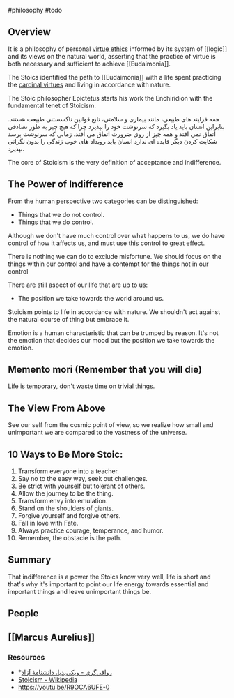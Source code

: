 #philosophy #todo

## Overview
It is a philosophy of personal [virtue ethics](https://en.wikipedia.org/wiki/Virtue_ethics) informed by its system of [[logic]] and its views on the natural world, asserting that the practice of virtue is both necessary and sufficient to achieve [[Eudaimonia]].

The Stoics identified the path to [[Eudaimonia]] with a life spent practicing the [cardinal virtues](https://en.wikipedia.org/wiki/Cardinal_virtues) and living in accordance with nature.

The Stoic philosopher Epictetus starts his work the Enchiridion with the fundamental tenet of Stoicism.


همه فرایند های طبیعی، مانند بیماری و سلامتی، تابع قوانین ناگسستنی طبیعت هستند.
بنابراین انسان باید یاد بگیرد که سرنوشت خود را بپذیرد چرا که هیچ چیز به طور تصادفی اتفاق نمی افتد و همه چیز از روی ضرورت اتفاق می افتد.
زمانی که سرنوشت برسد شکایت کردن دیگر فایده ای ندارد
انسان باید رویداد های خوب زندگی را بدون نگرانی بپذیرد.

The core of Stoicism is the very definition of acceptance and indifference.

## The Power of Indifference

From the human perspective two categories can be distinguished:
* Things that we do not control.
* Things that we do control.

Although we don't have much control over what happens to us, we do have control of how it affects us, and must use this control to great effect.

There is nothing we can do to exclude misfortune.
We should focus on the things within our control and have a contempt for the things not in our control

There are still aspect of our life that are up to us:
* The position we take towards the world around us.

Stoicism points to life in accordance with nature.
We shouldn't act against the natural course of thing but embrace it.

Emotion is a human characteristic that can be trumped by reason.
It's not the emotion that decides our mood but the position we take towards the emotion.

## Memento mori (Remember that you will die)
Life is temporary, don't waste time on trivial things.
## The View From Above
See our self from the cosmic point of view, so we realize how small and unimportant we are compared to the vastness of the universe.

## 10 Ways to Be More Stoic:
01. Transform everyone into a teacher.
02. Say no to the easy way, seek out challenges. 
03. Be strict with yourself but tolerant of others. 
04. Allow the journey to be the thing.
05. Transform envy into emulation. 
06. Stand on the shoulders of giants.
07. Forgive yourself and forgive others.
08. Fall in love with Fate.
09. Always practice courage, temperance, and humor.
10. Remember, the obstacle is the path.

## Summary
That indifference is a power the Stoics know very well, life is short and that's why it's important to point our life energy towards essential and important things and leave unimportant things be.

## People
## [[Marcus Aurelius]]

### Resources

* *[رواقی‌گری - ویکی‌پدیا، دانشنامهٔ آزاد](https://fa.wikipedia.org/wiki/%D8%B1%D9%88%D8%A7%D9%82%DB%8C%E2%80%8C%DA%AF%D8%B1%DB%8C)
* [Stoicism - Wikipedia](https://en.wikipedia.org/wiki/Stoicism)
* https://youtu.be/R9OCA6UFE-0